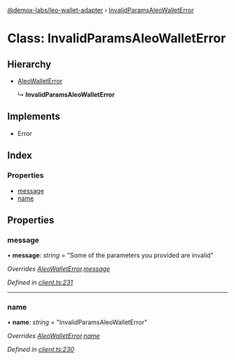 [@demox-labs/leo-wallet-adapter](../README.md) › [InvalidParamsAleoWalletError](invalidparamsaleowalleterror.md)

# Class: InvalidParamsAleoWalletError

## Hierarchy

* [AleoWalletError](aleowalleterror.md)

  ↳ **InvalidParamsAleoWalletError**

## Implements

* Error

## Index

### Properties

* [message](invalidparamsaleowalleterror.md#message)
* [name](invalidparamsaleowalleterror.md#name)

## Properties

###  message

• **message**: *string* = "Some of the parameters you provided are invalid"

*Overrides [AleoWalletError](aleowalleterror.md).[message](aleowalleterror.md#message)*

*Defined in [client.ts:231](https://github.com/madfish-solutions/aleowallet-dapp/blob/0871fa5/src/client.ts#L231)*

___

###  name

• **name**: *string* = "InvalidParamsAleoWalletError"

*Overrides [AleoWalletError](aleowalleterror.md).[name](aleowalleterror.md#name)*

*Defined in [client.ts:230](https://github.com/madfish-solutions/aleowallet-dapp/blob/0871fa5/src/client.ts#L230)*
